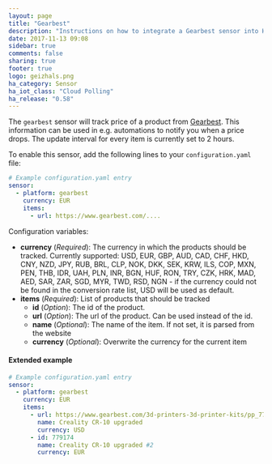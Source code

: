```yaml
---
layout: page
title: "Gearbest"
description: "Instructions on how to integrate a Gearbest sensor into Home Assistant."
date: 2017-11-13 09:08
sidebar: true
comments: false
sharing: true
footer: true
logo: geizhals.png
ha_category: Sensor
ha_iot_class: "Cloud Polling"
ha_release: "0.58"
---
```



The `gearbest` sensor will track price of a product from [Gearbest](https://www.gearbest.com). This information can be used in e.g. automations to notify you when a price drops. The update interval for every item is currently set to 2 hours.

To enable this sensor, add the following lines to your `configuration.yaml` file:

```yaml
# Example configuration.yaml entry
sensor:
  - platform: gearbest
    currency: EUR
    items:
      - url: https://www.gearbest.com/....
```

Configuration variables:

- **currency** (*Required*): The currency in which the products should be tracked. Currently supported: USD, EUR, GBP, AUD, CAD, CHF, HKD, CNY, NZD, JPY, RUB, BRL, CLP, NOK, DKK, SEK, KRW, ILS, COP, MXN, PEN, THB, IDR, UAH, PLN, INR, BGN, HUF, RON, TRY, CZK, HRK, MAD, AED, SAR, ZAR, SGD, MYR, TWD, RSD, NGN - if the currency could not be found in the conversion rate list, USD will be used as default.
- **items** (*Required*): List of products that should be tracked
  * **id** (*Option*): The id of the product.
  * **url** (*Option*): The url of the product. Can be used instead of the id.
  * **name** (*Optional*): The name of the item. If not set, it is parsed from the website
  * **currency** (*Optional*): Overwrite the currency for the current item

#### Extended example

```yaml
# Example configuration.yaml entry
sensor:
  - platform: gearbest
    currency: EUR
    items:
      - url: https://www.gearbest.com/3d-printers-3d-printer-kits/pp_779174.html?wid=21
        name: Creality CR-10 upgraded
        currency: USD
      - id: 779174
        name: Creality CR-10 upgraded #2
        currency: EUR
```
